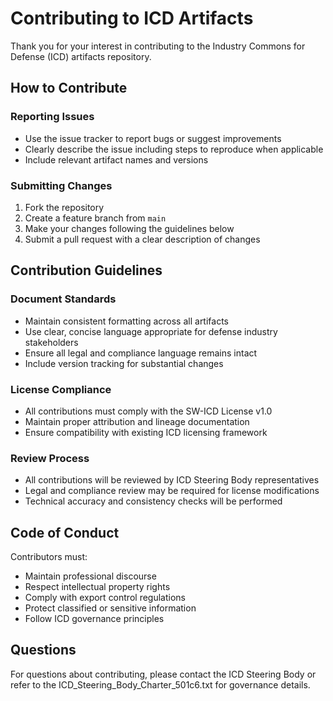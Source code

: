 # Contributing to ICD Artifacts

Thank you for your interest in contributing to the Industry Commons for Defense (ICD) artifacts repository.

## How to Contribute

### Reporting Issues
- Use the issue tracker to report bugs or suggest improvements
- Clearly describe the issue including steps to reproduce when applicable
- Include relevant artifact names and versions

### Submitting Changes
1. Fork the repository
2. Create a feature branch from `main`
3. Make your changes following the guidelines below
4. Submit a pull request with a clear description of changes

## Contribution Guidelines

### Document Standards
- Maintain consistent formatting across all artifacts
- Use clear, concise language appropriate for defense industry stakeholders
- Ensure all legal and compliance language remains intact
- Include version tracking for substantial changes

### License Compliance
- All contributions must comply with the SW-ICD License v1.0
- Maintain proper attribution and lineage documentation
- Ensure compatibility with existing ICD licensing framework

### Review Process
- All contributions will be reviewed by ICD Steering Body representatives
- Legal and compliance review may be required for license modifications
- Technical accuracy and consistency checks will be performed

## Code of Conduct

Contributors must:
- Maintain professional discourse
- Respect intellectual property rights
- Comply with export control regulations
- Protect classified or sensitive information
- Follow ICD governance principles

## Questions

For questions about contributing, please contact the ICD Steering Body or refer to the ICD_Steering_Body_Charter_501c6.txt for governance details.